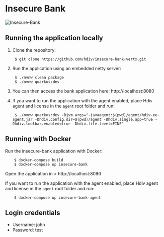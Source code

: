 # Insecure Bank
![Insecure-Bank](https://hdivsecurity.com/img/bank.png)
## Running the application locally

1. Clone the repository:

        $ git clone https://github.com/hdiv/insecure-bank-vertx.git

2. Run the application using an embedded netty server:

        $ ./mvnw clean package
        $ ./mvnw quarkus:dev

3. You can then access the bank application here: http://localhost:8080

4. If you want to run the application with the agent enabled, place Hdiv agent and license in the ``agent`` root folder and run:

        $ ./mvnw quarkus:dev -Djvm.args="-javaagent:$(pwd)/agent/hdiv-ee-agent.jar -Dhdiv.config.dir=$(pwd)/agent -Dhdiv.single.app=true -Dhdiv.toolbar.enabled=true -Dhdiv.file.level=FINE"

## Running with Docker

Run the insecure-bank application with Docker:

        $ docker-compose build
        $ docker-compose up insecure-bank

Open the application in > http://localhost:8080

If you want to run the application with the agent enabled, place Hdiv agent and license in the ``agent`` root folder and run:

        $ docker-compose up insecure-bank-agent

## Login credentials
- Username: john
- Password: test

